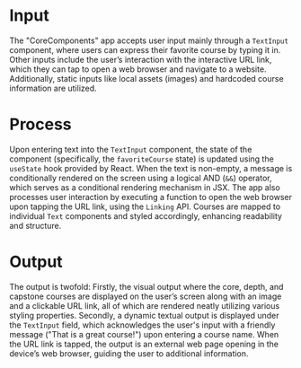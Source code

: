 # Input

The "CoreComponents" app accepts user input mainly through a `TextInput` component, where users can express their favorite course by typing it in. Other inputs include the user’s interaction with the interactive URL link, which they can tap to open a web browser and navigate to a website. Additionally, static inputs like local assets (images) and hardcoded course information are utilized.

# Process

Upon entering text into the `TextInput` component, the state of the component (specifically, the `favoriteCourse` state) is updated using the `useState` hook provided by React. When the text is non-empty, a message is conditionally rendered on the screen using a logical AND (`&&`) operator, which serves as a conditional rendering mechanism in JSX. The app also processes user interaction by executing a function to open the web browser upon tapping the URL link, using the `Linking` API. Courses are mapped to individual `Text` components and styled accordingly, enhancing readability and structure.

# Output

The output is twofold: Firstly, the visual output where the core, depth, and capstone courses are displayed on the user’s screen along with an image and a clickable URL link, all of which are rendered neatly utilizing various styling properties. Secondly, a dynamic textual output is displayed under the `TextInput` field, which acknowledges the user's input with a friendly message ("That is a great course!") upon entering a course name. When the URL link is tapped, the output is an external web page opening in the device’s web browser, guiding the user to additional information.

